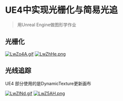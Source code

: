 # UE4中实现光栅化与简易光追

> 用Unreal Engine做图形学作业



## 光栅化

[![LwZo4A.gif](https://s1.ax1x.com/2022/04/18/LwZo4A.gif)](https://imgtu.com/i/LwZo4A)
[![LwZhHe.png](https://s1.ax1x.com/2022/04/18/LwZhHe.png)](https://imgtu.com/i/LwZhHe)





## 光线追踪

UE4 部分使用的是DynamicTexture更新画布

[![LwZINd.gif](https://s1.ax1x.com/2022/04/18/LwZINd.gif)](https://imgtu.com/i/LwZINd)
[![LwZ5AH.png](https://s1.ax1x.com/2022/04/18/LwZ5AH.png)](https://imgtu.com/i/LwZ5AH)